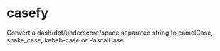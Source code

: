 # casefy
Convert a dash/dot/underscore/space separated string to camelCase, snake_case, kebab-case or PascalCase

